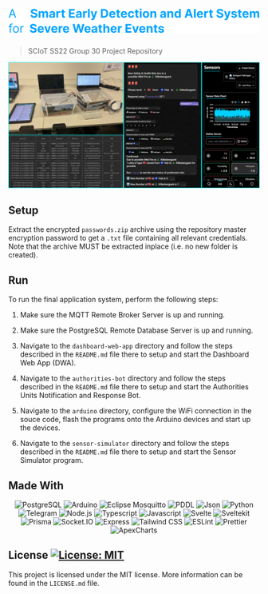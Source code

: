 #  <img src="/screenshots/Logo.svg" width="600px" alt="A Smart Early Detection and Alert System for Severe Weather Events"/>
> SCIoT SS22 Group 30 Project Repository
<img src="/screenshots/Banner.png" alt="Banner image showing our different applications and physical locations"/>

## Setup

Extract the encrypted `passwords.zip` archive using the repository master encryption password to get a `.txt` file containing
all relevant credentials. Note that the archive MUST be extracted inplace (i.e. no new folder is created).

## Run

To run the final application system, perform the following steps:

1. Make sure the MQTT Remote Broker Server is up and running.

2. Make sure the PostgreSQL Remote Database Server is up and running.

3. Navigate to the `dashboard-web-app` directory and follow the steps described
in the `README.md` file there to setup and start the Dashboard Web App (DWA).

4. Navigate to the `authorities-bot` directory and follow the steps described
in the `README.md` file there to setup and start the Authorities Units Notification
and Response Bot.

5. Navigate to the `arduino` directory, configure the WiFi connection in the souce code,
flash the programs onto the Arduino devices and start up the devices.

6. Navigate to the `sensor-simulator` directory and follow the steps described
in the `README.md` file there to setup and start the Sensor Simulator program.

## Made With
<p align="center">
<img src="https://img.shields.io/badge/PostgreSQL-316192?style=for-the-badge&logo=postgresql&logoColor=white" alt="PostgreSQL"/>
<img src="https://img.shields.io/badge/Arduino-00979D?style=for-the-badge&logo=Arduino&logoColor=white" alt="Arduino"/>
<img src="https://img.shields.io/static/v1?label=&message=Eclipse+Mosquitto&color=%23fa831b&style=for-the-badge&logo=Eclipse+Mosquitto&logoColor=%233C5280" alt="Eclipse Mosquitto"/>
<img src="https://img.shields.io/static/v1?label=&message=PDDL&color=%23a2f054&style=for-the-badge" alt="PDDL"/>
<img src="https://img.shields.io/badge/json-5E5C5C?style=for-the-badge&logo=json&logoColor=white" alt="Json"/>
<img src="https://img.shields.io/badge/Python-FFD43B?style=for-the-badge&logo=python&logoColor=blue" alt="Python"/>
<img src="https://img.shields.io/badge/Telegram-2CA5E0?style=for-the-badge&logo=telegram&logoColor=white" alt="Telegram"/>
<img src="https://img.shields.io/badge/Node.js-339933?style=for-the-badge&logo=nodedotjs&logoColor=white" alt="Node.js"/>
<img src="https://img.shields.io/badge/TypeScript-007ACC?style=for-the-badge&logo=typescript&logoColor=white" alt="Typescript"/>
<img src="https://img.shields.io/badge/JavaScript-323330?style=for-the-badge&logo=javascript&logoColor=F7DF1E" alt="Javascript"/>
<img src="https://img.shields.io/badge/Svelte-4A4A55?style=for-the-badge&logo=svelte&logoColor=FF3E00" alt="Svelte"/>
<img src="https://img.shields.io/badge/SvelteKit-FF3E00?style=for-the-badge&logo=Svelte&logoColor=white" alt="Sveltekit"/>
<img src="https://img.shields.io/badge/Prisma-3982CE?style=for-the-badge&logo=Prisma&logoColor=white" alt="Prisma"/>
<img src="https://img.shields.io/badge/Socket.io-010101?&style=for-the-badge&logo=Socket.io&logoColor=white" alt="Socket.IO"/>
<img src="https://img.shields.io/badge/Express.js-000000?style=for-the-badge&logo=express&logoColor=white" alt="Express"/>
<img src="https://img.shields.io/badge/Tailwind_CSS-38B2AC?style=for-the-badge&logo=tailwind-css&logoColor=white" alt="Tailwind CSS"/>
<img src="https://img.shields.io/badge/eslint-3A33D1?style=for-the-badge&logo=eslint&logoColor=white" alt="ESLint"/>
<img src="https://img.shields.io/badge/prettier-1A2C34?style=for-the-badge&logo=prettier&logoColor=F7BA3E" alt="Prettier"/>
<img src="https://img.shields.io/static/v1?label=&message=ApexCharts&color=%23389dfc&style=for-the-badge" alt="ApexCharts"/>
</p>

## License [![License: MIT](https://img.shields.io/badge/License-MIT-yellow.svg)](https://opensource.org/licenses/MIT)
This project is licensed under the MIT license. More information can be found in the `LICENSE.md` file.
